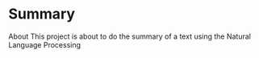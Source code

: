 # Summary
 About This project is about to do the summary of a text using the Natural Language Processing
